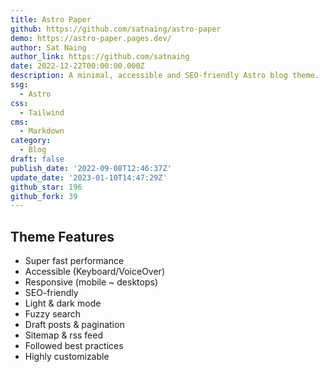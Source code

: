 ```yaml
---
title: Astro Paper
github: https://github.com/satnaing/astro-paper
demo: https://astro-paper.pages.dev/
author: Sat Naing
author_link: https://github.com/satnaing
date: 2022-12-22T00:00:00.000Z
description: A minimal, accessible and SEO-friendly Astro blog theme.
ssg:
  - Astro
css:
  - Tailwind
cms:
  - Markdown
category:
  - Blog
draft: false
publish_date: '2022-09-08T12:46:37Z'
update_date: '2023-01-10T14:47:29Z'
github_star: 196
github_fork: 39
---
```


## Theme Features

- Super fast performance
- Accessible (Keyboard/VoiceOver)
- Responsive (mobile ~ desktops)
- SEO-friendly
- Light & dark mode
- Fuzzy search
- Draft posts & pagination
- Sitemap & rss feed
- Followed best practices
- Highly customizable
